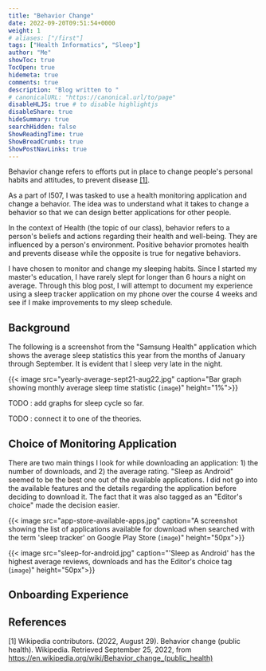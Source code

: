 ```yaml
---
title: "Behavior Change"
date: 2022-09-20T09:51:54+0000
weight: 1
# aliases: ["/first"]
tags: ["Health Informatics", "Sleep"]
author: "Me"
showToc: true
TocOpen: true
hidemeta: true
comments: true
description: "Blog written to "
# canonicalURL: "https://canonical.url/to/page"
disableHLJS: true # to disable highlightjs
disableShare: true
hideSummary: true
searchHidden: false
ShowReadingTime: true
ShowBreadCrumbs: true
ShowPostNavLinks: true
---
```


Behavior change refers to efforts put in place to change people's personal habits and attitudes, to prevent disease [[1]](#1). 

As a part of I507, I was tasked to use a health monitoring application and change a behavior. The idea was to understand what it takes to change a behavior so that we can design better applications for other people.

In the context of Health (the topic of our class), behavior refers to a person's beliefs and actions regarding their health and well-being. They are influenced by a person's environment. Positive behavior promotes health and prevents disease while the opposite is true for negative behaviors. 

I have chosen to monitor and change my sleeping habits. Since I started my master's education, I have rarely slept for longer than 6 hours a night on average. Through this blog post, I will attempt to document my experience using a sleep tracker application on my phone over the course 4 weeks and see if I make improvements to my sleep schedule. 

## Background 

The following is a screenshot from the "Samsung Health" application which shows the average sleep statistics this year from the months of January through September. It is evident that I sleep very late in the night. 

{{< image src="yearly-average-sept21-aug22.jpg" caption="Bar graph showing monthly average sleep time statistic (`image`)" height="1%">}}


TODO : add graphs for sleep cycle so far.

TODO : connect it to one of the theories.

## Choice of Monitoring Application

There are two main things I look for while downloading an application: 1) the number of downloads, and 2) the average rating. "Sleep as Android" seemed to be the best one out of the available applications. I did not go into the available features and the details regarding the application before deciding to download it. The fact that it was also tagged as an "Editor's choice" made the decision easier. 

{{< image src="app-store-available-apps.jpg" caption="A screenshot showing the list of applications available for download when searched with the term 'sleep tracker' on Google Play Store (`image`)" height="50px">}}

{{< image src="sleep-for-android.jpg" caption="'Sleep as Android' has the highest average reviews, downloads and has the Editor's choice tag (`image`)" height="50px">}}

## Onboarding Experience


## References

<a id="1">[1]</a> 
Wikipedia contributors. (2022, August 29). Behavior change (public health). Wikipedia. Retrieved September 25, 2022, from https://en.wikipedia.org/wiki/Behavior_change_(public_health)